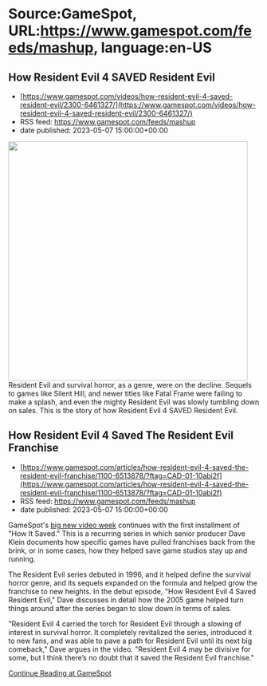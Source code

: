 # Source:GameSpot, URL:https://www.gamespot.com/feeds/mashup, language:en-US

## How Resident Evil 4 SAVED Resident Evil
 - [https://www.gamespot.com/videos/how-resident-evil-4-saved-resident-evil/2300-6461327/](https://www.gamespot.com/videos/how-resident-evil-4-saved-resident-evil/2300-6461327/)
 - RSS feed: https://www.gamespot.com/feeds/mashup
 - date published: 2023-05-07 15:00:00+00:00

<img height="480" src="https://www.gamespot.com/a/uploads/square_medium/1574/15746725/4134464-how-it-saved-re4-v2_site.jpg" width="480" /> Resident Evil and survival horror, as a genre, were on the decline. Sequels to games like Silent Hill, and newer titles like Fatal Frame were failing to make a splash, and even the mighty Resident Evil was slowly tumbling down on sales. This is the story of how Resident Evil 4 SAVED Resident Evil.

## How Resident Evil 4 Saved The Resident Evil Franchise
 - [https://www.gamespot.com/articles/how-resident-evil-4-saved-the-resident-evil-franchise/1100-6513878/?ftag=CAD-01-10abi2f](https://www.gamespot.com/articles/how-resident-evil-4-saved-the-resident-evil-franchise/1100-6513878/?ftag=CAD-01-10abi2f)
 - RSS feed: https://www.gamespot.com/feeds/mashup
 - date published: 2023-05-07 15:00:00+00:00

<p>GameSpot's <a href="https://www.gamespot.com/articles/gamespot-has-an-exciting-new-video-lineup-and-it-starts-this-week/1100-6513702/">big new video week</a> continues with the first installment of "How It Saved." This is a recurring series in which senior producer Dave Klein documents how specific games have pulled franchises back from the brink, or in some cases, how they helped save game studios stay up and running.</p><p>The Resident Evil series debuted in 1996, and it helped define the survival horror genre, and its sequels expanded on the formula and helped grow the franchise to new heights. In the debut episode, "How Resident Evil 4 Saved Resident Evil," Dave discusses in detail how the 2005 game helped turn things around after the series began to slow down in terms of sales.</p><p>"Resident Evil 4 carried the torch for Resident Evil through a slowing of interest in survival horror. It completely revitalized the series, introduced it to new fans, and was able to pave a path for Resident Evil until its next big comeback," Dave argues in the video. "Resident Evil 4 may be divisive for some, but I think there’s no doubt that it saved the Resident Evil franchise."</p><a href="https://www.gamespot.com/articles/how-resident-evil-4-saved-the-resident-evil-franchise/1100-6513878/?ftag=CAD-01-10abi2f/">Continue Reading at GameSpot</a>


